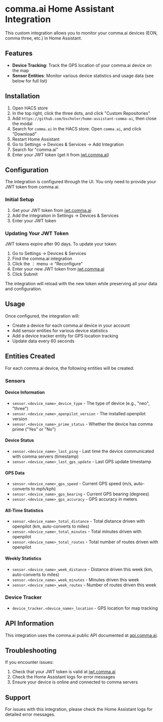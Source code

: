 # comma.ai Home Assistant Integration

This custom integration allows you to monitor your comma.ai devices (EON, comma three, etc.) in Home Assistant.

## Features

- **Device Tracking**: Track the GPS location of your comma.ai device on the map
- **Sensor Entities**: Monitor various device statistics and usage data (see below for full list)

## Installation

1. Open HACS store
2. In the top right, click the three dots, and click "Custom Repositories"
3. Add `https://github.com/bscholer/home-assistant-comma-ai`, then close the modal
4. Search for `comma.ai` in the HACS store. Open `comma.ai`, and click "Download"
5. Restart Home Assistant
6. Go to Settings → Devices & Services → Add Integration
7. Search for "comma.ai"
8. Enter your JWT token (get it from [jwt.comma.ai](https://jwt.comma.ai))

## Configuration

The integration is configured through the UI. You only need to provide your JWT token from comma.ai.

### Initial Setup
1. Get your JWT token from [jwt.comma.ai](https://jwt.comma.ai)
2. Add the integration in Settings → Devices & Services
3. Enter your JWT token

### Updating Your JWT Token

JWT tokens expire after 90 days. To update your token:

1. Go to Settings → Devices & Services
2. Find the comma.ai integration
3. Click the ⋮ menu → "Reconfigure"
4. Enter your new JWT token from [jwt.comma.ai](https://jwt.comma.ai)
5. Click Submit

The integration will reload with the new token while preserving all your data and configuration.

## Usage

Once configured, the integration will:
- Create a device for each comma.ai device in your account
- Add sensor entities for various device statistics
- Add a device tracker entity for GPS location tracking
- Update data every 60 seconds

## Entities Created

For each comma.ai device, the following entities will be created:

### Sensors

#### Device Information
- `sensor.<device_name>_device_type` - The type of device (e.g., "neo", "three")
- `sensor.<device_name>_openpilot_version` - The installed openpilot version
- `sensor.<device_name>_prime_status` - Whether the device has comma prime ("Yes" or "No")

#### Device Status
- `sensor.<device_name>_last_ping` - Last time the device communicated with comma servers (timestamp)
- `sensor.<device_name>_last_gps_update` - Last GPS update timestamp

#### GPS Data
- `sensor.<device_name>_gps_speed` - Current GPS speed (m/s, auto-converts to mph/kph)
- `sensor.<device_name>_gps_bearing` - Current GPS bearing (degrees)
- `sensor.<device_name>_gps_accuracy` - GPS accuracy in meters

#### All-Time Statistics
- `sensor.<device_name>_total_distance` - Total distance driven with openpilot (km, auto-converts to miles)
- `sensor.<device_name>_total_minutes` - Total minutes driven with openpilot
- `sensor.<device_name>_total_routes` - Total number of routes driven with openpilot

#### Weekly Statistics
- `sensor.<device_name>_week_distance` - Distance driven this week (km, auto-converts to miles)
- `sensor.<device_name>_week_minutes` - Minutes driven this week
- `sensor.<device_name>_week_routes` - Number of routes driven this week

### Device Tracker
- `device_tracker.<device_name>_location` - GPS location for map tracking

## API Information

This integration uses the comma.ai public API documented at [api.comma.ai](https://api.comma.ai/).

## Troubleshooting

If you encounter issues:
1. Check that your JWT token is valid at [jwt.comma.ai](https://jwt.comma.ai)
2. Check the Home Assistant logs for error messages
3. Ensure your device is online and connected to comma servers

## Support

For issues with this integration, please check the Home Assistant logs for detailed error messages.


